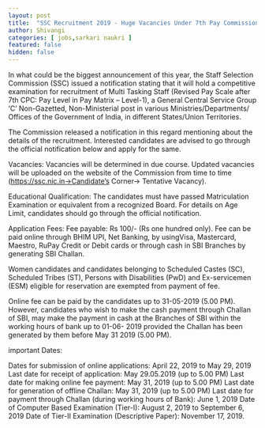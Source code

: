 ```yaml
---
layout: post
title:  "SSC Recruitment 2019 - Huge Vacancies Under 7th Pay Commission Released, Apply Now"
author: Shivangi
categories: [ jobs,sarkari naukri ]
featured: false
hidden: false
---
```

In what could be the biggest announcement of this year, the Staff Selection Commission (SSC) issued a notification stating that it will hold a competitive examination for recruitment of Multi Tasking Staff (Revised Pay Scale after 7th CPC: Pay Level in Pay Matrix – Level-1), a General Central Service Group ‘C’ Non-Gazetted, Non-Ministerial post in various Ministries/Departments/ Offices of the Government of India, in different States/Union Territories.

The Commission released a notification in this regard mentioning about the details of the recruitment. Interested candidates are advised to go through the official notification below and apply for the same.

Vacancies: Vacancies will be determined in due course. Updated vacancies will be uploaded on the website of the Commission from time to time (https://ssc.nic.in->Candidate’s Corner-> Tentative Vacancy).

Educational Qualification: The candidates must have passed Matriculation Examination or equivalent from a recognized Board.
For details on Age Limit, candidates should go through the official notification.

Application Fees: Fee payable: Rs 100/- (Rs one hundred only).
Fee can be paid online through BHIM UPI, Net Banking, by usingVisa, Mastercard, Maestro, RuPay Credit or Debit cards or through cash in SBI Branches by generating SBI Challan.

Women candidates and candidates belonging to Scheduled Castes (SC), Scheduled Tribes (ST), Persons with Disabilities (PwD) and Ex-servicemen (ESM) eligible for reservation are exempted from payment of fee.

Online fee can be paid by the candidates up to 31-05-2019 (5.00 PM). However, candidates who wish to make the cash payment through Challan of SBI, may make the payment in cash at the Branches of SBI within the working hours of bank up to 01-06- 2019 provided the Challan has been generated by them before May 31 2019 (5.00 PM).

important Dates:

Dates for submission of online applications: April 22, 2019 to May 29, 2019
Last date for receipt of application: May 29.05.2019 (up to 5.00 PM)
Last date for making online fee payment: May 31, 2019 (up to 5.00 PM)
Last date for generation of offline Challan: May 31, 2019 (up to 5.00 PM)
Last date for payment through Challan (during working hours of Bank): June 1, 2019
Date of Computer Based Examination (Tier-I): August 2, 2019 to September 6, 2019
Date of Tier-II Examination (Descriptive Paper): November 17, 2019.